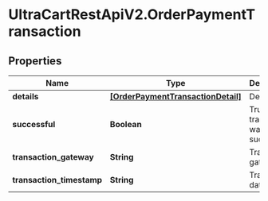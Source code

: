 # UltraCartRestApiV2.OrderPaymentTransaction

## Properties

Name | Type | Description | Notes
------------ | ------------- | ------------- | -------------
**details** | [**[OrderPaymentTransactionDetail]**](OrderPaymentTransactionDetail.md) | Details | [optional] 
**successful** | **Boolean** | True if the transaction was successful | [optional] 
**transaction_gateway** | **String** | Transaction gateway | [optional] 
**transaction_timestamp** | **String** | Transaction date/time | [optional] 


